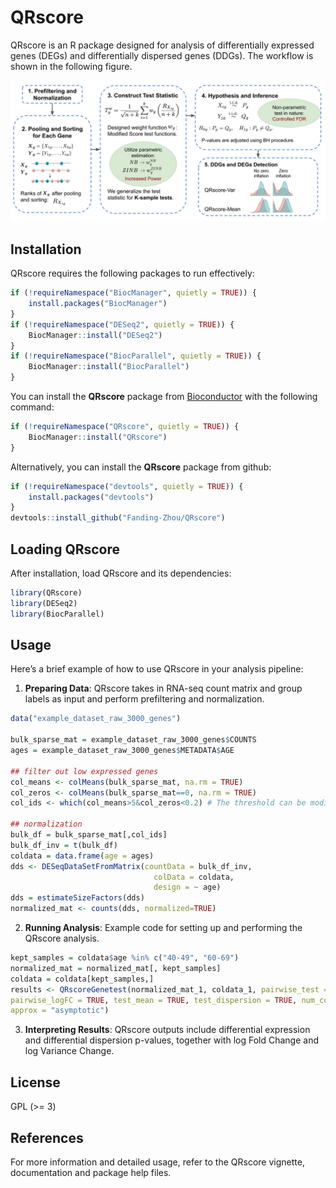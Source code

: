 # QRscore

QRscore is an R package designed for analysis of differentially expressed genes 
(DEGs) and differentially dispersed genes (DDGs). The workflow is shown 
in the following figure.

![Workflow](vignettes/fig1.jpg)

## Installation

QRscore requires the following packages to run effectively:

```r
if (!requireNamespace("BiocManager", quietly = TRUE)) {
    install.packages("BiocManager")
}
if (!requireNamespace("DESeq2", quietly = TRUE)) {
    BiocManager::install("DESeq2")
}
if (!requireNamespace("BiocParallel", quietly = TRUE)) {
    BiocManager::install("BiocParallel")
}

```


You can install the **QRscore** package from 
[Bioconductor](https://bioconductor.org) with the following command:

```r
if (!requireNamespace("QRscore", quietly = TRUE)) {
    BiocManager::install("QRscore")
}
```

Alternatively, you can install the **QRscore** package from github:

```r
if (!requireNamespace("devtools", quietly = TRUE)) {
    install.packages("devtools")
}
devtools::install_github("Fanding-Zhou/QRscore")
```

## Loading QRscore

After installation, load QRscore and its dependencies:

```r
library(QRscore)
library(DESeq2)
library(BiocParallel)
```

## Usage

Here’s a brief example of how to use QRscore in your analysis pipeline:

1. **Preparing Data**: QRscore takes in RNA-seq count matrix and group labels 
as input and perform prefiltering and normalization.

```r
data("example_dataset_raw_3000_genes")

bulk_sparse_mat = example_dataset_raw_3000_genes$COUNTS
ages = example_dataset_raw_3000_genes$METADATA$AGE

## filter out low expressed genes
col_means <- colMeans(bulk_sparse_mat, na.rm = TRUE)
col_zeros <- colMeans(bulk_sparse_mat==0, na.rm = TRUE)
col_ids <- which(col_means>5&col_zeros<0.2) # The threshold can be modified

## normalization
bulk_df = bulk_sparse_mat[,col_ids]
bulk_df_inv = t(bulk_df)
coldata = data.frame(age = ages)
dds <- DESeqDataSetFromMatrix(countData = bulk_df_inv,
                                colData = coldata,
                                design = ~ age)
dds = estimateSizeFactors(dds)
normalized_mat <- counts(dds, normalized=TRUE)
```

2. **Running Analysis**: Example code for setting up and performing the QRscore 
analysis.

```r
kept_samples = coldata$age %in% c("40-49", "60-69")
normalized_mat = normalized_mat[, kept_samples]
coldata = coldata[kept_samples,]
results <- QRscoreGenetest(normalized_mat_1, coldata_1, pairwise_test = TRUE,
pairwise_logFC = TRUE, test_mean = TRUE, test_dispersion = TRUE, num_cores = 4,
approx = "asymptotic")
```

3. **Interpreting Results**: QRscore outputs include differential expression 
and differential dispersion p-values, together with log Fold Change and 
log Variance Change. 


## License

GPL (>= 3)



## References

For more information and detailed usage, refer to the QRscore vignette, 
documentation and package help files.
